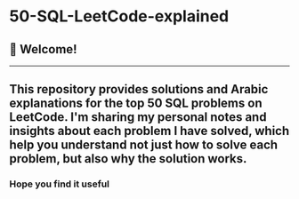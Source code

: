 # 50-SQL-LeetCode-explained
## 👋 Welcome!
---
This repository provides solutions and Arabic explanations for the top 50 SQL problems on LeetCode.
I'm sharing my personal notes and insights about each problem I have solved, which help you understand not just how to solve each problem, but also why the solution works.
---
### Hope you find it useful 
